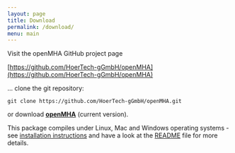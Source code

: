 ```yaml
---
layout: page
title: Download
permalink: /download/
menu: main
---
```


Visit the openMHA GitHub project page

[https://github.com/HoerTech-gGmbH/openMHA](https://github.com/HoerTech-gGmbH/openMHA)

... clone the git repository:

``` 
git clone https://github.com/HoerTech-gGmbH/openMHA.git
```

or download [__openMHA__](https://github.com/HoerTech-gGmbH/openMHA/archive/master.zip) (current version).




This package compiles under Linux, Mac and Windows operating systems - see [installation instructions](https://github.com/HoerTech-gGmbH/openMHA/blob/master/INSTALLATION.md) and have a look at the [README](https://github.com/HoerTech-gGmbH/openMHA/blob/master/README.md) file for more details.
